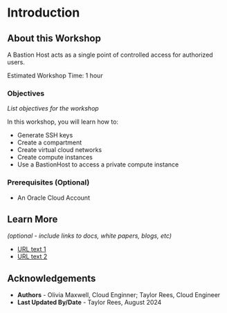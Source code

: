 # Introduction

## About this Workshop

A Bastion Host acts as a single point of controlled access for authorized users. 

Estimated Workshop Time: 1 hour 



### Objectives

*List objectives for the workshop*

In this workshop, you will learn how to:
* Generate SSH keys
* Create a compartment
* Create virtual cloud networks
* Create compute instances
* Use a BastionHost to access a private compute instance

### Prerequisites (Optional)
* An Oracle Cloud Account 

## Learn More

*(optional - include links to docs, white papers, blogs, etc)*

* [URL text 1](http://docs.oracle.com)
* [URL text 2](http://docs.oracle.com)

## Acknowledgements
* **Authors** - Olivia Maxwell, Cloud Enginner; Taylor Rees, Cloud Engineer
* **Last Updated By/Date** - Taylor Rees, August 2024

